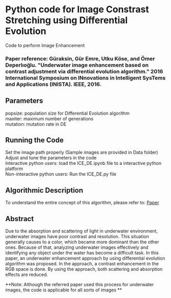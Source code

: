 # Python code for Image Constrast Stretching using Differential Evolution

Code to perform Image Enhancement

### Paper reference: Güraksin, Gür Emre, Utku Köse, and Ömer Deperlıoğlu. "Underwater image enhancement based on contrast adjustment via differential evolution algorithm." 2016 International Symposium on INnovations in Intelligent SysTems and Applications (INISTA). IEEE, 2016.

## Parameters
popsize: population size for Differential Evolution algorithm\
maxiter: maximum number of generations\
mutation: mutation rate in DE

## Running the Code
Set the image path properly (Sample images are provided in Data folder)\
Adjust and tune the parameters in the code\
Interactive python users: load the ICE_DE.ipynb file to a interactive python platform\
Non-interactive python users: Run the ICE_DE.py file

## Algorithmic Description
To understand the entire concept of this algorithm, please refer to: [Paper](https://ieeexplore.ieee.org/abstract/document/7571849)

## Abstract
Due to the absorption and scattering of light in underwater environment, underwater images have poor contrast and resolution. This situation generally causes to a color, which became more dominant than the other ones. Because of that, analyzing underwater images effectively and identifying any object under the water has become a difficult task. In this paper, an underwater enhancement approach by using differential evolution algorithm was proposed. In the approach, a contrast enhancement in the RGB space is done. By using the approach, both scattering and absorption effects are reduced.

**Note: Although the referred paper used this process for underwater images, the code is applicable for all sorts of images **
